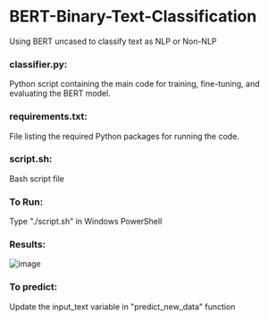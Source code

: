 # BERT-Binary-Text-Classification
Using BERT uncased to classify text as NLP or Non-NLP

### classifier.py: 

  Python script containing the main code for training, fine-tuning, and evaluating the BERT model.
  
### requirements.txt:

  File listing the required Python packages for running the code.

### script.sh:

  Bash script file 

### To Run:

  Type "./script.sh" in Windows PowerShell

### Results:

![image](https://github.com/SharmithaYazhini/BERT-Binary-Text-Classification/assets/104150250/7ac7ca83-d209-4a45-be0a-8660b7020e24)

### To predict:

  Update the input_text variable in "predict_new_data" function



